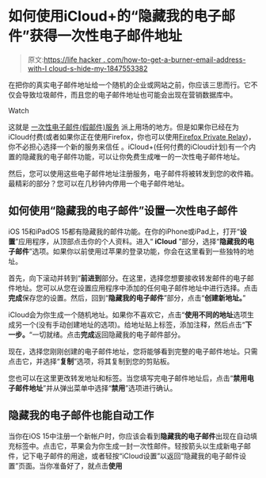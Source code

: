 # 如何使用iCloud+的“隐藏我的电子邮件”获得一次性电子邮件地址

> 原文:[https://life hacker . com/how-to-get-a-burner-email-address-with-I cloud-s-hide-my-1847553382](https://lifehacker.com/how-to-get-a-burner-email-address-with-icloud-s-hide-my-1847553382)

在把你的真实电子邮件地址给一个随机的企业或网站之前，你应该三思而行。它不仅会导致垃圾邮件，而且您的电子邮件地址也可能会出现在营销数据库中。

Watch

这就是 [一次性电子邮件(假邮件)服务](https://lifehacker.com/make-fake-email-accounts-for-website-signups-using-the-1826627262) 派上用场的地方。但是如果你已经在为iCloud付费(或者如果你正在使用Firefox，你也可以使用[Firefox Private Relay](https://lifehacker.com/how-to-get-free-email-forwarding-from-mozilla-1843240900))，你不必担心选择一个新的服务来信任 。iCloud+(任何付费的iCloud计划)有一个内置的隐藏我的电子邮件功能，可以让你免费生成唯一的一次性电子邮件地址。

然后，您可以使用这些电子邮件地址注册服务，电子邮件将被转发到您的收件箱。最精彩的部分？您可以在几秒钟内停用一个电子邮件地址。

## 如何使用“隐藏我的电子邮件”设置一次性电子邮件

iOS 15和iPadOS 15都有隐藏我的邮件功能。在你的iPhone或iPad上，打开“**设置**”应用程序，从顶部点击你的个人资料。进入“ **iCloud** ”部分，选择“**隐藏我的电子邮件**”选项。如果你以前使用过苹果的登录功能，你会在这里看到一些独特的地址。

首先，向下滚动并转到“**前进到**部分。在这里，选择您想要接收转发邮件的电子邮件地址。您可以从您在设置应用程序中添加的任何电子邮件地址中进行选择。点击**完成**保存您的设置。然后，回到“**隐藏我的电子邮件**”部分，点击“**创建新地址。**”

iCloud会为你生成一个随机地址。如果你不喜欢它，点击“**使用不同的地址**选项生成另一个(没有手动创建地址的选项)。给地址贴上标签，添加注释，然后点击“**下一步。**“一切就绪。点击**完成**返回隐藏我的电子邮件部分。

现在，选择您刚刚创建的电子邮件地址，您将能够看到完整的电子邮件地址。只需点击它，并选择“**复制**”选项，将其复制到您的剪贴板。

您也可以在这里更改转发地址和标签。当您填写完电子邮件地址后，点击“**禁用电子邮件地址**”并从弹出菜单中选择“**禁用**”选项进行确认。

## 隐藏我的电子邮件也能自动工作

当你在iOS 15中注册一个新帐户时，你应该会看到**隐藏我的电子邮件**出现在自动填充标签中。点击它，苹果会为你生成一封一次性邮件。轻按箭头以生成新电子邮件，记下电子邮件的用途，或者轻按“iCloud设置”以返回“隐藏我的电子邮件设置”页面。当你准备好了，就点击**使用**